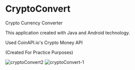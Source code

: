 # CryptoConvert
Crypto Currency Converter

This application created with Java and Android technology. 

Used CoinAPI.io's Crypto Money API

(Created For Practice Purposes)

![cryptoConvert2](https://github.com/yasinatagun/CryptoConvert/assets/4943407/829f5c6b-8771-486f-8e91-2e1d0b50dd30)
![cryptoConvert-1](https://github.com/yasinatagun/CryptoConvert/assets/4943407/105c8b49-2686-4bd3-a583-00c472d2ede8)
